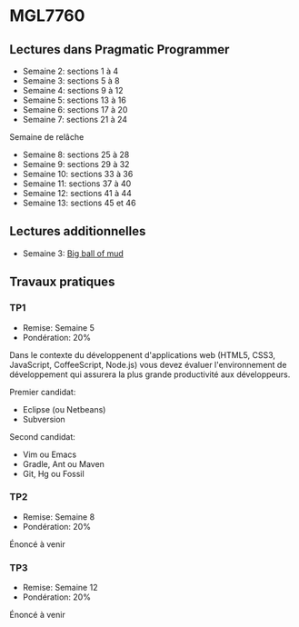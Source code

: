MGL7760
=======

Lectures dans Pragmatic Programmer
----------------------------------

- Semaine 2: sections 1 à 4
- Semaine 3: sections 5 à 8
- Semaine 4: sections 9 à 12
- Semaine 5: sections 13 à 16
- Semaine 6: sections 17 à 20
- Semaine 7: sections 21 à 24

Semaine de relâche

- Semaine 8: sections 25 à 28
- Semaine 9: sections 29 à 32
- Semaine 10: sections 33 à 36
- Semaine 11: sections 37 à 40
- Semaine 12: sections 41 à 44
- Semaine 13: sections 45 et 46

Lectures additionnelles
-----------------------

- Semaine 3: [Big ball of mud](http://www.laputan.org/mud/)

Travaux pratiques
-----------------

### TP1

- Remise: Semaine 5
- Pondération: 20%

Dans le contexte du développenent d'applications web (HTML5, CSS3, JavaScript, CoffeeScript, Node.js) vous devez évaluer l'environnement de développement qui assurera la plus grande productivité aux développeurs.

Premier candidat:

- Eclipse (ou Netbeans)
- Subversion

Second candidat:

- Vim ou Emacs
- Gradle, Ant ou Maven
- Git, Hg ou Fossil



### TP2

- Remise: Semaine 8
- Pondération: 20%

Énoncé à venir

### TP3

- Remise: Semaine 12
- Pondération: 20%

Énoncé à venir

